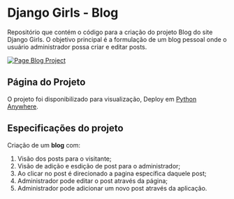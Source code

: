 # Django Girls - Blog

Repositório que contém o código para a criação do projeto Blog do site Django Girls. O objetivo principal é a formulação de um blog pessoal onde o usuário administrador possa criar e editar posts.

[![Page Blog Project](https://i.ibb.co/gmfgmGk/Dja.png)](https://victorpasson.pythonanywhere.com)

## Página do Projeto

O projeto foi disponibilizado para visualização, Deploy em [Python Anywhere](https://victorpasson.pythonanywhere.com).

## Especificações do projeto

Criação de um **blog** com:

1. Visão dos posts para o visitante;
2. Visão de adição e esdição de post para o administrador;
3. Ao clicar no post é direcionado a pagina específica daquele post;
4. Administrador pode editar o post através da página;
5. Administrador pode adicionar um novo post através da aplicação.
